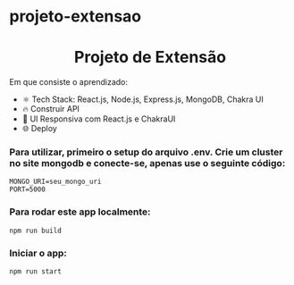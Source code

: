 # projeto-extensao
<h1 align="center">Projeto de Extensão</h1>


Em que consiste o aprendizado:

-   ⚛️ Tech Stack: React.js, Node.js, Express.js, MongoDB, Chakra UI
-   🔥 Construir API
-   📱 UI Responsiva com React.js e ChakraUI
-   🌐 Deploy

### Para utilizar, primeiro o setup do arquivo .env. Crie um cluster no site mongodb e conecte-se, apenas use o seguinte código:

```shell
MONGO_URI=seu_mongo_uri
PORT=5000
```

### Para rodar este app localmente:

```shell
npm run build
```

### Iniciar o app:

```shell
npm run start
```



